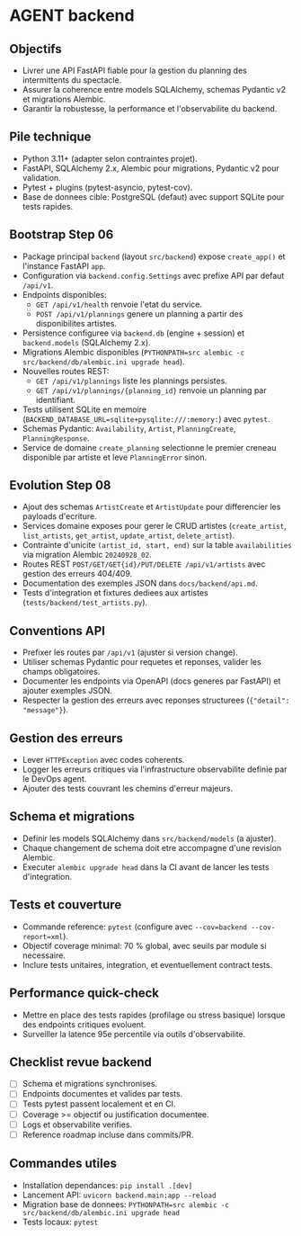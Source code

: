 # AGENT backend

## Objectifs
- Livrer une API FastAPI fiable pour la gestion du planning des intermittents du spectacle.
- Assurer la coherence entre models SQLAlchemy, schemas Pydantic v2 et migrations Alembic.
- Garantir la robustesse, la performance et l'observabilite du backend.

## Pile technique
- Python 3.11+ (adapter selon contraintes projet).
- FastAPI, SQLAlchemy 2.x, Alembic pour migrations, Pydantic v2 pour validation.
- Pytest + plugins (pytest-asyncio, pytest-cov).
- Base de donnees cible: PostgreSQL (defaut) avec support SQLite pour tests rapides.

## Bootstrap Step 06
- Package principal `backend` (layout `src/backend`) expose `create_app()` et l'instance FastAPI `app`.
- Configuration via `backend.config.Settings` avec prefixe API par defaut `/api/v1`.
- Endpoints disponibles:
  - `GET /api/v1/health` renvoie l'etat du service.
  - `POST /api/v1/plannings` genere un planning a partir des disponibilites artistes.
- Persistence configuree via `backend.db` (engine + session) et `backend.models` (SQLAlchemy 2.x).
- Migrations Alembic disponibles (`PYTHONPATH=src alembic -c src/backend/db/alembic.ini upgrade head`).
- Nouvelles routes REST:
  - `GET /api/v1/plannings` liste les plannings persistes.
  - `GET /api/v1/plannings/{planning_id}` renvoie un planning par identifiant.
- Tests utilisent SQLite en memoire (`BACKEND_DATABASE_URL=sqlite+pysqlite:///:memory:`) avec `pytest`.
- Schemas Pydantic: `Availability`, `Artist`, `PlanningCreate`, `PlanningResponse`.
- Service de domaine `create_planning` selectionne le premier creneau disponible par artiste et leve `PlanningError` sinon.

## Evolution Step 08
- Ajout des schemas `ArtistCreate` et `ArtistUpdate` pour differencier les payloads d'ecriture.
- Services domaine exposes pour gerer le CRUD artistes (`create_artist`, `list_artists`, `get_artist`, `update_artist`, `delete_artist`).
- Contrainte d'unicite `(artist_id, start, end)` sur la table `availabilities` via migration Alembic `20240928_02`.
- Routes REST `POST/GET/GET{id}/PUT/DELETE /api/v1/artists` avec gestion des erreurs 404/409.
- Documentation des exemples JSON dans `docs/backend/api.md`.
- Tests d'integration et fixtures dediees aux artistes (`tests/backend/test_artists.py`).

## Conventions API
- Prefixer les routes par `/api/v1` (ajuster si version change).
- Utiliser schemas Pydantic pour requetes et reponses, valider les champs obligatoires.
- Documenter les endpoints via OpenAPI (docs generes par FastAPI) et ajouter exemples JSON.
- Respecter la gestion des erreurs avec reponses structurees (`{"detail": "message"}`).

## Gestion des erreurs
- Lever `HTTPException` avec codes coherents.
- Logger les erreurs critiques via l'infrastructure observabilite definie par le DevOps agent.
- Ajouter des tests couvrant les chemins d'erreur majeurs.

## Schema et migrations
- Definir les models SQLAlchemy dans `src/backend/models` (a ajuster).
- Chaque changement de schema doit etre accompagne d'une revision Alembic.
- Executer `alembic upgrade head` dans la CI avant de lancer les tests d'integration.

## Tests et couverture
- Commande reference: `pytest` (configure avec `--cov=backend --cov-report=xml`).
- Objectif coverage minimal: 70 % global, avec seuils par module si necessaire.
- Inclure tests unitaires, integration, et eventuellement contract tests.

## Performance quick-check
- Mettre en place des tests rapides (profilage ou stress basique) lorsque des endpoints critiques evoluent.
- Surveiller la latence 95e percentile via outils d'observabilite.

## Checklist revue backend
- [ ] Schema et migrations synchronises.
- [ ] Endpoints documentes et valides par tests.
- [ ] Tests pytest passent localement et en CI.
- [ ] Coverage >= objectif ou justification documentee.
- [ ] Logs et observabilite verifies.
- [ ] Reference roadmap incluse dans commits/PR.

## Commandes utiles
- Installation dependances: `pip install .[dev]`
- Lancement API: `uvicorn backend.main:app --reload`
- Migration base de donnees: `PYTHONPATH=src alembic -c src/backend/db/alembic.ini upgrade head`
- Tests locaux: `pytest`
